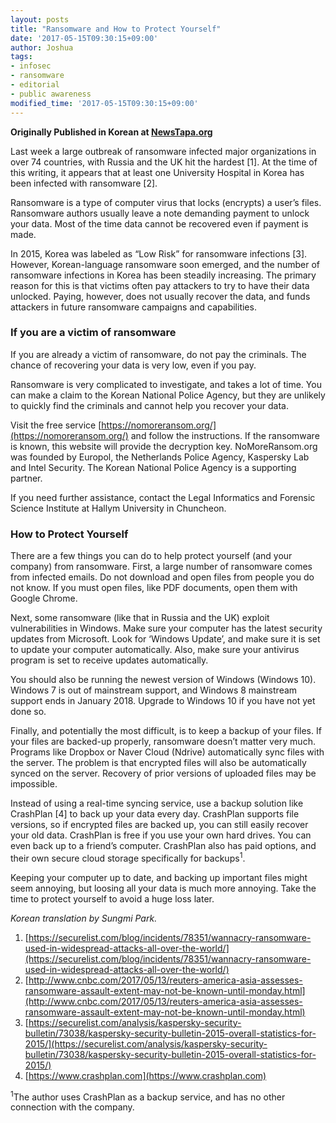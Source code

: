 ```yaml
---
layout: posts
title: "Ransomware and How to Protect Yourself"
date: '2017-05-15T09:30:15+09:00'
author: Joshua
tags:
- infosec
- ransomware
- editorial
- public awareness
modified_time: '2017-05-15T09:30:15+09:00'
---
```


**Originally Published in Korean at [NewsTapa.org](http://blog.newstapa.org/joshua/4488)**

Last week a large outbreak of ransomware infected major organizations in over 74 countries, with Russia and the UK hit the hardest [1]. At the time of this writing, it appears that at least one University Hospital in Korea has been infected with ransomware [2].

Ransomware is a type of computer virus that locks (encrypts) a user’s files. Ransomware authors usually leave a note demanding payment to unlock your data. Most of the time data cannot be recovered even if payment is made.

In 2015, Korea was labeled as “Low Risk” for ransomware infections [3]. However, Korean-language ransomware soon emerged, and the number of ransomware infections in Korea has been steadily increasing. The primary reason for this is that victims often pay attackers to try to have their data unlocked. Paying, however, does not usually recover the data, and funds attackers in future ransomware campaigns and capabilities.

### If you are a victim of ransomware

If you are already a victim of ransomware, do not pay the criminals. The chance of recovering your data is very low, even if you pay.

Ransomware is very complicated to investigate, and takes a lot of time. You can make a claim to the Korean National Police Agency, but they are unlikely to quickly find the criminals and cannot help you recover your data.

Visit the free service [https://nomoreransom.org/](https://nomoreransom.org/) and follow the instructions. If the ransomware is known, this website will provide the decryption key. NoMoreRansom.org was founded by Europol, the Netherlands Police Agency, Kaspersky Lab and Intel Security. The Korean National Police Agency is a supporting partner.

If you need further assistance, contact the Legal Informatics and Forensic Science Institute at Hallym University in Chuncheon.

### How to Protect Yourself

There are a few things you can do to help protect yourself (and your company) from ransomware. First, a large number of ransomware comes from infected emails. Do not download and open files from people you do not know. If you must open files, like PDF documents, open them with Google Chrome.

Next, some ransomware (like that in Russia and the UK) exploit vulnerabilities in Windows. Make sure your computer has the latest security updates from Microsoft. Look for ‘Windows Update’, and make sure it is set to update your computer automatically. Also, make sure your antivirus program is set to receive updates automatically.

You should also be running the newest version of Windows (Windows 10). Windows 7 is out of mainstream support, and Windows 8 mainstream support ends in January 2018. Upgrade to Windows 10 if you have not yet done so.

Finally, and potentially the most difficult, is to keep a backup of your files. If your files are backed-up properly, ransomware doesn’t matter very much. Programs like Dropbox or Naver Cloud (Ndrive) automatically sync files with the server. The problem is that encrypted files will also be automatically synced on the server. Recovery of prior versions of uploaded files may be impossible.

Instead of using a real-time syncing service, use a backup solution like CrashPlan [4] to back up your data every day. CrashPlan supports file versions, so if encrypted files are backed up, you can still easily recover your old data. CrashPlan is free if you use your own hard drives. You can even back up to a friend’s computer. CrashPlan also has paid options, and their own secure cloud storage specifically for backups<sup>1</sup>.

Keeping your computer up to date, and backing up important files might seem annoying, but loosing all your data is much more annoying. Take the time to protect yourself to avoid a huge loss later.

*Korean translation by Sungmi Park.*

1. [https://securelist.com/blog/incidents/78351/wannacry-ransomware-used-in-widespread-attacks-all-over-the-world/](https://securelist.com/blog/incidents/78351/wannacry-ransomware-used-in-widespread-attacks-all-over-the-world/)
2. [http://www.cnbc.com/2017/05/13/reuters-america-asia-assesses-ransomware-assault-extent-may-not-be-known-until-monday.html](http://www.cnbc.com/2017/05/13/reuters-america-asia-assesses-ransomware-assault-extent-may-not-be-known-until-monday.html)
3. [https://securelist.com/analysis/kaspersky-security-bulletin/73038/kaspersky-security-bulletin-2015-overall-statistics-for-2015/](https://securelist.com/analysis/kaspersky-security-bulletin/73038/kaspersky-security-bulletin-2015-overall-statistics-for-2015/)
4. [https://www.crashplan.com](https://www.crashplan.com)

<sup>1</sup>The author uses CrashPlan as a backup service, and has no other connection with the company.
